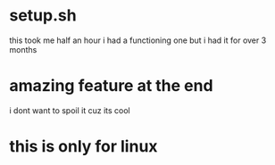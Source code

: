 # setup.sh
this took me half an hour i had a functioning one but i had it for over 3 months
# amazing feature at the end
i dont want to spoil it cuz its cool
# this is only for linux
